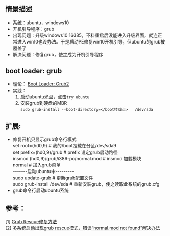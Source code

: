 ## 情景描述
* 系统：ubuntu，windows10  
* 开机引导程序：grub  
* 出现问题：升级windows10 16385，不料重启后没能进入升级界面，就连正常进入win10也没办法。于是启动PE修复win10开机引导，但ubuntu的grub被覆盖了  
* 解决问题：修复grub，使之成为开机引导程序  

## boot loader: grub
* 理论： [Boot Loader: Grub2](http://linux.vbird.org/linux_basic/0510osloader.php#grub)  
* 实践：  
	1. 启动ubuntu光盘，点击`try ubuntu`  
	2. 安装grub到硬盘的MBR  
	`sudo grub-install --boot-directory=</boot挂载点>   /dev/sda`
	
## 扩展: 
* 修复开机只显示grub命令行模式  
	set root=(hd0,9)	# 我的/boot挂载在分区/dev/sda9  
	set prefix=(hd0,9)/grub	# prefix 设定grub启动路径  
	insmod (hd0,9)/grub/i386-pc/normal.mod # insmod 加载模块  
	normal	# 加入grub菜单  
	-------启动ubuntu中---------  
	sudo update-grub	# 更新grub配置文件  
	sudo grub-install /dev/sda	# 重新安装grub，使之读取此系统的grub.cfg  
* grub命令行启动ubuntu系统



## 参考：  
[1] [Grub Rescue修复方法](http://forum.ubuntu.org.cn/viewtopic.php?f=139&t=348503)  
[2] [多系统启动出现grub rescue模式，错误“normal.mod not found”解决办法](http://blog.sina.com.cn/s/blog_7deb436e0101nzkq.html)  
